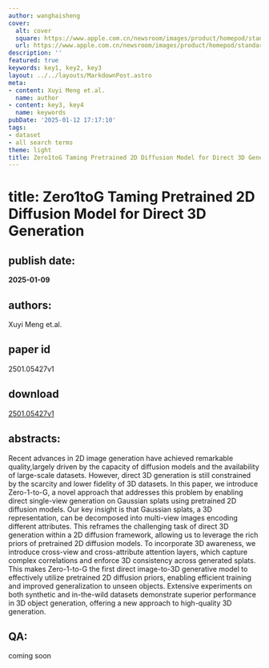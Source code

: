 ```yaml
---
author: wanghaisheng
cover:
  alt: cover
  square: https://www.apple.com.cn/newsroom/images/product/homepod/standard/Apple-HomePod-hero-230118_big.jpg.large_2x.jpg
  url: https://www.apple.com.cn/newsroom/images/product/homepod/standard/Apple-HomePod-hero-230118_big.jpg.large_2x.jpg
description: ''
featured: true
keywords: key1, key2, key3
layout: ../../layouts/MarkdownPost.astro
meta:
- content: Xuyi Meng et.al.
  name: author
- content: key3, key4
  name: keywords
pubDate: '2025-01-12 17:17:10'
tags:
- dataset
- all search terms
theme: light
title: Zero1toG Taming Pretrained 2D Diffusion Model for Direct 3D Generation
---
```


# title: Zero1toG Taming Pretrained 2D Diffusion Model for Direct 3D Generation 
## publish date: 
**2025-01-09** 
## authors: 
  Xuyi Meng et.al. 
## paper id
2501.05427v1
## download
[2501.05427v1](http://arxiv.org/abs/2501.05427v1)
## abstracts:
Recent advances in 2D image generation have achieved remarkable quality,largely driven by the capacity of diffusion models and the availability of large-scale datasets. However, direct 3D generation is still constrained by the scarcity and lower fidelity of 3D datasets. In this paper, we introduce Zero-1-to-G, a novel approach that addresses this problem by enabling direct single-view generation on Gaussian splats using pretrained 2D diffusion models. Our key insight is that Gaussian splats, a 3D representation, can be decomposed into multi-view images encoding different attributes. This reframes the challenging task of direct 3D generation within a 2D diffusion framework, allowing us to leverage the rich priors of pretrained 2D diffusion models. To incorporate 3D awareness, we introduce cross-view and cross-attribute attention layers, which capture complex correlations and enforce 3D consistency across generated splats. This makes Zero-1-to-G the first direct image-to-3D generative model to effectively utilize pretrained 2D diffusion priors, enabling efficient training and improved generalization to unseen objects. Extensive experiments on both synthetic and in-the-wild datasets demonstrate superior performance in 3D object generation, offering a new approach to high-quality 3D generation.
## QA:
coming soon
